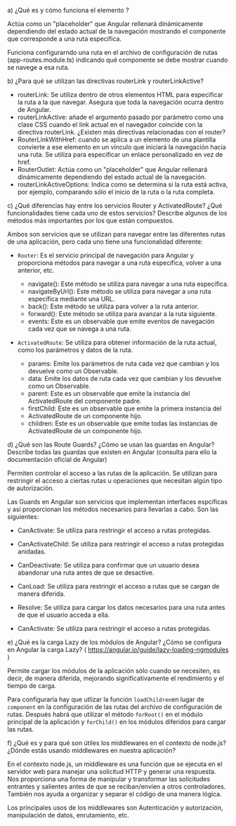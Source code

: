 a) ¿Qué es y cómo funciona el elemento <RouterOutlet>?

Actúa como un "placeholder" que Angular rellenará dinámicamente dependiendo del estado actual de la navegación mostrando el componente que corresponde a una ruta específica.

Funciona configurarndo una ruta en el archivo de configuración de rutas (app-routes.module.ts) indicando qué componente se debe mostrar cuando se navege a esa ruta.

b) ¿Para qué se utilizan las directivas routerLink y routerLinkActive?
* routerLink: Se utiliza dentro de otros elementos HTML para especificar la ruta a la que navegar. Asegura que toda la navegación ocurra dentro de Angular.
* routerLinkActive: añade el argumento pasado por parámetro como una clase CSS cuando el link actual en el navegador coincide con la directiva routerLink.
¿Existen más directivas relacionadas con el router?
* RouterLinkWithHref: cuando se aplica a un elemento de una plantilla convierte a ese elemento en un vínculo que iniciará la navegación hacia una ruta. Se utiliza para especificar un enlace personalizado en vez de href.
* RouterOutlet: Actúa como un "placeholder" que Angular rellenará dinámicamente dependiendo del estado actual de la navegación.
* routerLinkActiveOptions: Indica como se determina si la ruta está activa, por ejemplo, comparando sólo el inicio de la ruta o la ruta completa.
  
c) ¿Qué diferencias hay entre los servicios Router y ActivatedRoute? ¿Qué funcionalidades tiene cada uno de estos servicios? Describe algunos de los métodos más importantes por los que están compuestos.

Ambos son servicios que se utilizan para navegar entre las diferentes rutas de una aplicación, pero cada uno tiene una funcionalidad diferente:
* `Router`: Es el servicio principal de navegación para Angular y proporciona métodos para navegar a una ruta específica, volver a una anterior, etc.
  
  * navigate(): Este método se utiliza para navegar a una ruta específica.
  * navigateByUrl(): Este método se utiliza para navegar a una ruta específica mediante una URL.
  * back(): Este método se utiliza para volver a la ruta anterior.
  * forward(): Este método se utiliza para avanzar a la ruta siguiente.
  * events: Este es un observable que emite eventos de navegación cada vez que se navega a una ruta.
* `ActivatedRoute`: Se utiliza para obtener información de la ruta actual, como los parámetros y datos de la ruta.
  
    * params: Emite los parámetros de ruta cada vez que cambian y los devuelve como un Observable.
    * data: Emite los datos de ruta cada vez que cambian y los devuelve como un Observable.
    * parent: Este es un observable que emite la instancia del ActivatedRoute del componente padre.
    * firstChild: Este es un observable que emite la primera instancia del 
    * ActivatedRoute de un componente hijo.
    * children: Este es un observable que emite todas las instancias de ActivatedRoute de un componente hijo.
  
d) ¿Qué son las Route Guards? ¿Cómo se usan las guardas en Angular? Describe todas las guardas que existen en Angular (consulta para ello la
documentación oficial de Angular)

Permiten controlar el acceso a las rutas de la aplicación. Se utilizan para restringir el acceso a ciertas rutas u operaciones que necesitan algún tipo de autorización.

Las Guards en Angular son servicios que implementan interfaces espcíficas y así proporcionan los métodos necesarios para llevarlas a cabo. Son las siguientes:

* CanActivate: Se utiliza para restringir el acceso a rutas protegidas.

* CanActivateChild: Se utiliza para restringir el acceso a rutas protegidas anidadas.

* CanDeactivate: Se utiliza para confirmar que un usuario desea abandonar una ruta antes de que se desactive.

* CanLoad: Se utiliza para restringir el acceso a rutas que se cargan de manera diferida.

* Resolve: Se utiliza para cargar los datos necesarios para una ruta antes de que el usuario acceda a ella.

* CanActivate: Se utiliza para restringir el acceso a rutas protegidas.

e) ¿Qué es la carga Lazy de los módulos de Angular? ¿Cómo se configura en Angular la carga Lazy? ( https://angular.io/guide/lazy-loading-ngmodules )

Permite cargar los módulos de la aplicación sólo cuando se necesiten, es decir, de manera diferida, mejorando significativamente el rendimiento y el tiempo de carga. 

Para configurarla hay que utlizar la función `loadChildren`en lugar de `component` en la configuración de las rutas del archivo de configuración de rutas. Después habrá que utilizar el método `forRoot()` en el módulo principal de la aplicación y `forChild()` en los módulos diferidos para cargar las rutas.

f) ¿Qué es y para qué son útiles los middlewares en el contexto de node.js? ¿Dónde estás usando middlewares en nuestra aplicación?

En el contexto node.js, un middleware es una función que se ejecuta en el servidor web para manejar una solicitud HTTP y generar una respuesta. Nos proporciona una forma de manipular y transformar las solicitudes entrantes y salientes antes de que se reciban/envíen a otros controladores. También nos ayuda a organizar y separar el código de una manera lógica.

Los principales usos de los middlewares son Autenticación y autorización, manipulación de datos, enrutamiento, etc.


